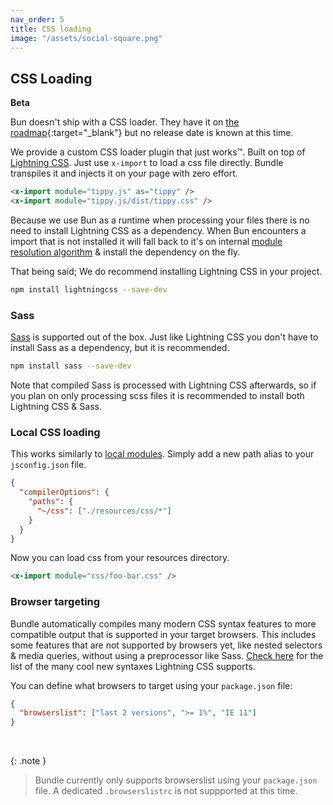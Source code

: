 ```yaml
---
nav_order: 5
title: CSS loading
image: "/assets/social-square.png"
---
```


## CSS Loading

**Beta**

Bun doesn't ship with a CSS loader. They have it on [the roadmap](https://github.com/oven-sh/bun/issues/159){:target="\_blank"} but no release date is known at this time.

We provide a custom CSS loader plugin that just works™. Built on top of [Lightning CSS](https://lightningcss.dev/). Just use `x-import` to load a css file directly. Bundle transpiles it and injects it on your page with zero effort.

```html
<x-import module="tippy.js" as="tippy" />
<x-import module="tippy.js/dist/tippy.css" />
```

Because we use Bun as a runtime when processing your files there is no need to install Lightning CSS as a dependency. When Bun encounters a import that is not installed it will fall back to it's on internal [module resolution algorithm](https://bun.sh/docs/runtime/autoimport) & install the dependency on the fly.

That being said; We do recommend installing Lightning CSS in your project.

```bash
npm install lightningcss --save-dev
```

### Sass

[Sass](https://sass-lang.com/) is supported out of the box. Just like Lightning CSS you don't have to install Sass as a dependency, but it is recommended.

```bash
npm install sass --save-dev
```

Note that compiled Sass is processed with Lightning CSS afterwards, so if you plan on only processing scss files it is recommended to install both Lightning CSS & Sass.

### Local CSS loading

This works similarly to [local modules](https://laravel-bundle.dev/local-modules.html). Simply add a new path alias to your `jsconfig.json` file.

```json
{
  "compilerOptions": {
    "paths": {
      "~/css": ["./resources/css/*"]
    }
  }
}
```

Now you can load css from your resources directory.

```html
<x-import module="css/foo-bar.css" />
```

### Browser targeting

Bundle automatically compiles many modern CSS syntax features to more compatible output that is supported in your target browsers. This includes some features that are not supported by browsers yet, like nested selectors & media queries, without using a preprocessor like Sass. [Check here](https://lightningcss.dev/transpilation.html#syntax-lowering) for the list of the many cool new syntaxes Lightning CSS supports.

You can define what browsers to target using your `package.json` file:

```json
{
  "browserslist": ["last 2 versions", ">= 1%", "IE 11"]
}
```

<br/>

{: .note }

> Bundle currently only supports browserslist using your `package.json` file. A dedicated `.browserslistrc` is not suppported at this time.
